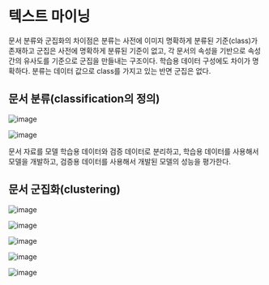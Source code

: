 # 텍스트 마이닝

문서 분류와 군집화의 차이점은 분류는 사전에 이미지 명확하게 분류된 기준(class)가 존재하고 군집은 사전에 명확하게 분류된 기준이 없고, 각 문서의 속성을 기반으로 속성간의 유사도를 기준으로 군집을 만들내는 구조이다. 학습용 데이터 구성에도 차이가 명확하다. 분류는 데이터 값으로 class를 가지고 있는 반면 군집은 없다.


## 문서 분류(classification의 정의)
![image](https://user-images.githubusercontent.com/102650331/168455903-6ca87b9e-94e3-460d-86fe-d4c6a1b4e24c.png)

![image](https://user-images.githubusercontent.com/102650331/168456029-5251f990-fad1-4f0e-82d2-781e1588083a.png)

문서 자료를 모델 학습용 데이터와 검증 데이터로 분리하고, 학습용 데이터를 사용해서 모델을 개발하고, 검증용 데이터를 사용해서 개발된 모델의 성능을 평가한다.

## 문서 군집화(clustering)
![image](https://user-images.githubusercontent.com/102650331/168456057-ce2ab6af-3e93-4490-b440-d47e6e686f3c.png)

![image](https://user-images.githubusercontent.com/102650331/168456077-7c73d538-ead3-4bf6-9657-7b8204f1b69d.png)

![image](https://user-images.githubusercontent.com/102650331/168456103-fef6a1e2-754f-49b8-892a-55ba1eb799d7.png)

![image](https://user-images.githubusercontent.com/102650331/168456134-23f0cfd9-aeae-4b81-80a9-1b133c4e8a4b.png)

![image](https://user-images.githubusercontent.com/102650331/168456144-5e49bb44-e65f-47f6-a925-9039f6a96d56.png)


